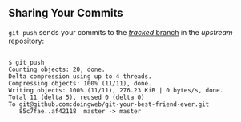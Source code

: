 ## Sharing Your Commits

`git push` sends your commits to the [*tracked* branch](http://git-scm.com/book/en/v2/Git-Branching-Remote-Branches#Tracking-Branches) in the *upstream* repository:

<pre><code data-trim data-noescape>
$ <span class="fragment">git push</span>
<span class="fragment">Counting objects: 20, done.
Delta compression using up to 4 threads.
Compressing objects: 100% (11/11), done.
Writing objects: 100% (11/11), 276.23 KiB | 0 bytes/s, done.
Total 11 (delta 5), reused 0 (delta 0)
To git@github.com:doingweb/git-your-best-friend-ever.git
   85c7fae..af42118  master -> master</span>
</code></pre>
